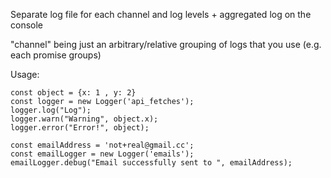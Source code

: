 Separate log file for each channel and log levels + aggregated log on the console

"channel" being just an arbitrary/relative grouping of logs that you use (e.g. each promise groups)

Usage:
```
const object = {x: 1 , y: 2}
const logger = new Logger('api_fetches');
logger.log("Log");
logger.warn("Warning", object.x);
logger.error("Error!", object);

const emailAddress = 'not+real@gmail.cc';
const emailLogger = new Logger('emails');
emailLogger.debug("Email successfully sent to ", emailAddress);
```
